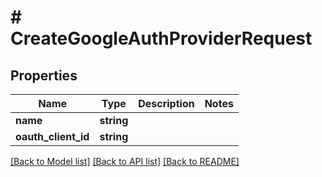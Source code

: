 # # CreateGoogleAuthProviderRequest

## Properties

Name | Type | Description | Notes
------------ | ------------- | ------------- | -------------
**name** | **string** |  |
**oauth_client_id** | **string** |  |

[[Back to Model list]](../../README.md#models) [[Back to API list]](../../README.md#endpoints) [[Back to README]](../../README.md)
